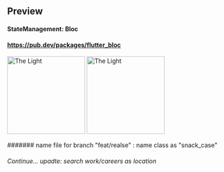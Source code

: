 
## Preview

#### StateManagement: Bloc 
#### https://pub.dev/packages/flutter_bloc

<img src="https://user-images.githubusercontent.com/53678723/194742310-52a4d233-96f2-411e-8f7e-825f64699323.PNG" width="180" alt="The Light"/>
<img src="https://user-images.githubusercontent.com/53678723/194742767-2358d4e3-38c9-4026-ac53-fb419be6a96b.PNG" width="180" alt="The Light"/>

####### name file for branch "feat/realse" : name class as "snack_case"
###### Continue... upadte: search work/careers as location
